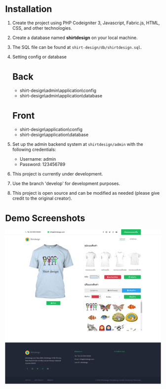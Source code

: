 # Installation

1. Create the project using PHP Codeigniter 3, Javascript, Fabric.js, HTML, CSS, and other technologies.
2. Create a database named **shirtdesign** on your local machine.
3. The SQL file can be found at `shirt-design/db/shirtdesign.sql`.
4. Setting config or  database
    # Back
    - shirt-design\admin\application\config
    - shirt-design\admin\application\database

   # Front 
    - shirt-design\application\config
    - shirt-design\application\database

5. Set up the admin backend system at `shirtdesign/admin` with the following credentials:
   - Username: admin
   - Password: 123456789
6. This project is currently under development.
7. Use the branch 'develop' for development purposes.
8. This project is open source and can be modified as needed (please give credit to the original creator).

# Demo Screenshots
![alt text](https://raw.githubusercontent.com/praphanth/shirt-design/master/uploads/shirtdesign.png)